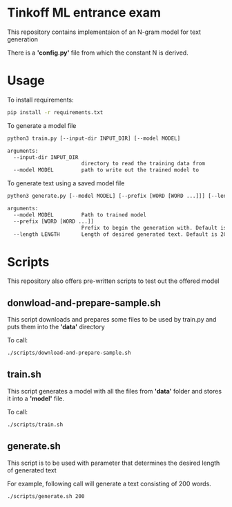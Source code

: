 # Tinkoff ML entrance exam

This repository contains implementaion of an N-gram model for text generation

There is a **'config.py'** file from which the constant N is derived.

# Usage

To install requirements:
```bash
pip install -r requirements.txt
```

To generate a model file
```sh
python3 train.py [--input-dir INPUT_DIR] [--model MODEL]

arguments:
  --input-dir INPUT_DIR
                        directory to read the training data from
  --model MODEL         path to write out the trained model to
```
To generate text using a saved model file
```sh
python3 generate.py [--model MODEL] [--prefix [WORD [WORD ...]]] [--length LENGTH]

arguments:
  --model MODEL         Path to trained model
  --prefix [WORD [WORD ...]]
                        Prefix to begin the generation with. Default is empty text.
  --length LENGTH       Length of desired generated text. Default is 200
```

# Scripts

This repository also offers pre-written scripts to test out the offered model

## donwload-and-prepare-sample.sh
This script downloads and prepares some files to be used by train.py and puts them into the **'data'** directory

To call:
```bash
./scripts/download-and-prepare-sample.sh
```

## train.sh
This script generates a model with all the files from **'data'** folder and stores it into a **'model'** file.

To call:
```bash
./scripts/train.sh
```

## generate.sh
This script is to be used with parameter that determines the desired length of generated text

For example, following call will generate a text consisting of 200 words.
```bash
./scripts/generate.sh 200
```
